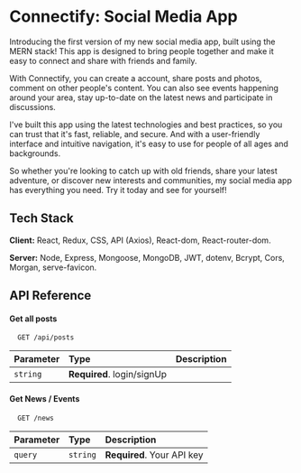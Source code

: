 # Connectify: Social Media App

Introducing the first version of my new social media app, built using the MERN stack! This app is designed to bring people together and make it easy to connect and share with friends and family.

With Connectify, you can create a account, share posts and photos, comment on other people's content. You can also see events happening around your area, stay up-to-date on the latest news and participate in discussions.

I've built this app using the latest technologies and best practices, so you can trust that it's fast, reliable, and secure. And with a user-friendly interface and intuitive navigation, it's easy to use for people of all ages and backgrounds.

So whether you're looking to catch up with old friends, share your latest adventure, or discover new interests and communities, my social media app has everything you need. Try it today and see for yourself!

## Tech Stack

**Client:** React, Redux, CSS, API (Axios), React-dom, React-router-dom.

**Server:** Node, Express, Mongoose, MongoDB, JWT, dotenv, Bcrypt, Cors, Morgan, serve-favicon.

## API Reference

#### Get all posts

```http
  GET /api/posts
```

| Parameter | Type     | Description                |
| :-------- | :------- | :------------------------- |
|  `string` | **Required**. login/signUp |

#### Get News / Events

```http
  GET /news
```

| Parameter | Type     | Description                       |
| :-------- | :------- | :-------------------------------- |
| `query`   | `string` | **Required**. Your API key |
